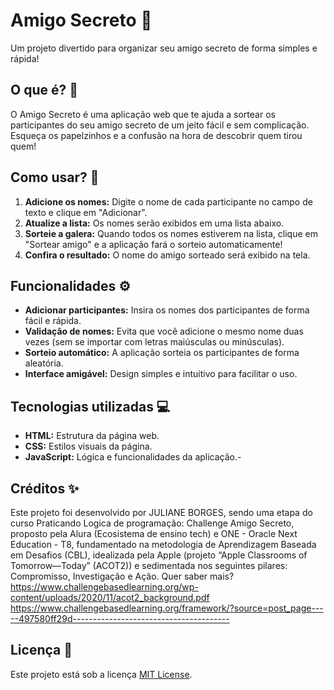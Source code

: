  # Amigo Secreto 🎉

 Um projeto divertido para organizar seu amigo secreto de forma simples e rápida!

 ## O que é? 🤔

 O Amigo Secreto é uma aplicação web que te ajuda a sortear os participantes do seu amigo secreto de um jeito fácil e sem complicação. Esqueça os papelzinhos e a confusão na hora de descobrir quem tirou quem!

 ## Como usar? 🚀

 1.  **Adicione os nomes:** Digite o nome de cada participante no campo de texto e clique em "Adicionar".
 2.  **Atualize a lista:** Os nomes serão exibidos em uma lista abaixo.
 3.  **Sorteie a galera:** Quando todos os nomes estiverem na lista, clique em "Sortear amigo" e a aplicação fará o sorteio automaticamente!
 4.  **Confira o resultado:** O nome do amigo sorteado será exibido na tela.

 ## Funcionalidades ⚙️

 *   **Adicionar participantes:** Insira os nomes dos participantes de forma fácil e rápida.
 *   **Validação de nomes:** Evita que você adicione o mesmo nome duas vezes (sem se importar com letras maiúsculas ou minúsculas).
 *   **Sorteio automático:** A aplicação sorteia os participantes de forma aleatória.
 *   **Interface amigável:** Design simples e intuitivo para facilitar o uso.

 ## Tecnologias utilizadas 💻

 *   **HTML:** Estrutura da página web.
 *   **CSS:** Estilos visuais da página.
 *   **JavaScript:** Lógica e funcionalidades da aplicação.-

 ## Créditos ✨

 Este projeto foi desenvolvido por JULIANE BORGES, sendo uma etapa do curso Praticando Logica de programação: Challenge Amigo Secreto, proposto pela Alura (Ecosistema de ensino tech) e ONE - Oracle Next Education - T8, fundamentado na metodologia de Aprendizagem Baseada em Desafios (CBL), idealizada pela Apple (projeto “Apple Classrooms of Tomorrow—Today” (ACOT2)) e sedimentada nos seguintes pilares: Compromisso, Investigação e Ação. 
 Quer saber mais?
 https://www.challengebasedlearning.org/wp-content/uploads/2020/11/acot2_background.pdf
 https://www.challengebasedlearning.org/framework/?source=post_page-----497580ff29d---------------------------------------

 ## Licença 📄

 Este projeto está sob a licença [MIT License](https://opensource.org/licenses/MIT).

